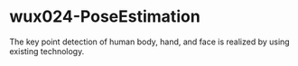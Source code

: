 # wux024-PoseEstimation
The key point detection of human body, hand, and face is realized by using existing technology.
